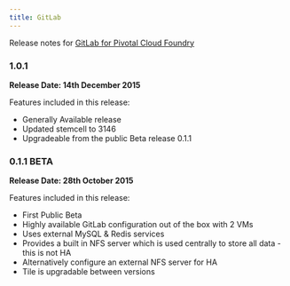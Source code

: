 ```yaml
---
title: GitLab
---
```


Release notes for [GitLab for Pivotal Cloud Foundry](https://network.pivotal.io/products/p-gitlab)

### 1.0.1
**Release Date: 14th December 2015**

Features included in this release:

* Generally Available release
* Updated stemcell to 3146
* Upgradeable from the public Beta release 0.1.1

### 0.1.1 BETA
**Release Date: 28th October 2015**

Features included in this release:

* First Public Beta
* Highly available GitLab configuration out of the box with 2 VMs
* Uses external MySQL & Redis services
* Provides a built in NFS server which is used centrally to store all data - this is not HA
* Alternatively configure an external NFS server for HA
* Tile is upgradable between versions
